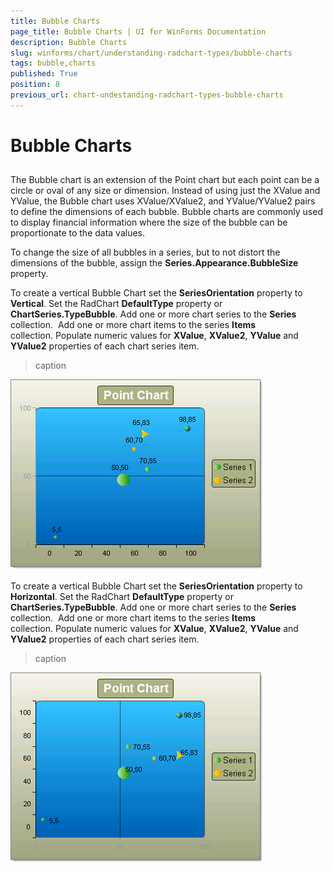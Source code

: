 ```yaml
---
title: Bubble Charts
page_title: Bubble Charts | UI for WinForms Documentation
description: Bubble Charts
slug: winforms/chart/understanding-radchart-types/bubble-charts
tags: bubble,charts
published: True
position: 8
previous_url: chart-undestanding-radchart-types-bubble-charts
---
```


# Bubble Charts



## 

The Bubble chart is an extension of the Point chart but each point can be a circle or oval of any size or dimension. Instead of using just the XValue and YValue, the Bubble chart uses XValue/XValue2, and YValue/YValue2 pairs to define the dimensions of each bubble. Bubble charts are commonly used to display financial information where the size of the bubble can be proportionate to the data values. 

To change the size of all bubbles in a series, but to not distort the dimensions of the bubble, assign the __Series.Appearance.BubbleSize__ property.

To create a vertical Bubble Chart set the __SeriesOrientation__ property to __Vertical__. Set the RadChart __DefaultType__ property or __ChartSeries.TypeBubble__. Add one or more chart series to the __Series__ collection.  Add one or more chart items to the series __Items__ collection. Populate numeric values for __XValue__, __XValue2__, __YValue__ and __YValue2__ properties of each chart series item.
>caption 

![chart-undestanding-radchart-types-bubble-charts 001](images/chart-undestanding-radchart-types-bubble-charts001.png)

To create a vertical Bubble Chart set the __SeriesOrientation__ property to __Horizontal__. Set the RadChart __DefaultType__ property or __ChartSeries.TypeBubble__. Add one or more chart series to the __Series__ collection.  Add one or more chart items to the series __Items__ collection. Populate numeric values for __XValue__, __XValue2__, __YValue__ and __YValue2__ properties of each chart series item.
>caption 

![chart-undestanding-radchart-types-bubble-charts 002](images/chart-undestanding-radchart-types-bubble-charts002.png)
